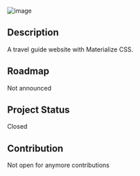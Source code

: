 ![image](https://static.thehoneycombers.com/wp-content/uploads/sites/2/2022/10/kris-plus-travel-hacks-singapore.jpg)

##  Description
A travel guide website with Materialize CSS.

##  Roadmap
Not announced

##  Project Status
Closed

##  Contribution
Not open for anymore contributions





